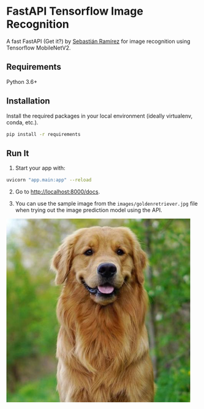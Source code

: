 # FastAPI Tensorflow Image Recognition

A fast FastAPI (Get it?) by [Sebastián Ramírez](https://github.com/tiangolo) for image recognition using Tensorflow MobileNetV2.

## Requirements
Python 3.6+

## Installation
Install the required packages in your local environment (ideally virtualenv, conda, etc.).
```bash
pip install -r requirements
``` 

## Run It
1. Start your  app with: 
```bash
uvicorn "app.main:app" --reload
```

2. Go to [http://localhost:8000/docs](http://localhost:8000/docs).
      
3. You can use the sample image from the `images/goldenretriever.jpg` file when trying out the image prediction model using the API.

![goodboy](./images/goldenretriever.jpg)
